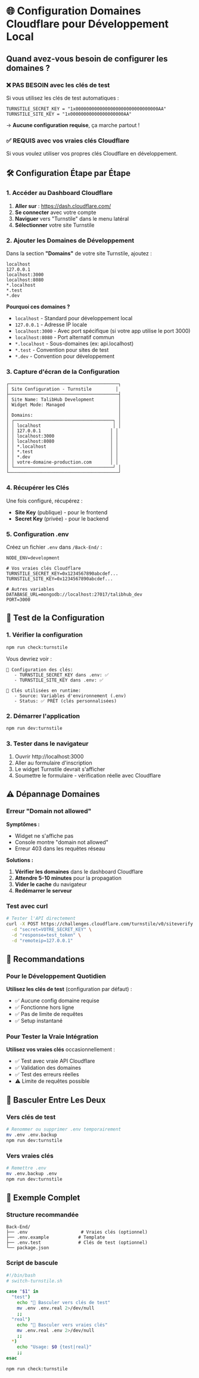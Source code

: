 # 🌐 Configuration Domaines Cloudflare pour Développement Local

## Quand avez-vous besoin de configurer les domaines ?

### ❌ **PAS BESOIN avec les clés de test**

Si vous utilisez les clés de test automatiques :

```
TURNSTILE_SECRET_KEY = "1x0000000000000000000000000000000AA"
TURNSTILE_SITE_KEY = "1x00000000000000000000AA"
```

→ **Aucune configuration requise**, ça marche partout !

### ✅ **REQUIS avec vos vraies clés Cloudflare**

Si vous voulez utiliser vos propres clés Cloudflare en développement.

## 🛠️ Configuration Étape par Étape

### 1. Accéder au Dashboard Cloudflare

1. **Aller sur** : https://dash.cloudflare.com/
2. **Se connecter** avec votre compte
3. **Naviguer** vers "Turnstile" dans le menu latéral
4. **Sélectionner** votre site Turnstile

### 2. Ajouter les Domaines de Développement

Dans la section **"Domains"** de votre site Turnstile, ajoutez :

```
localhost
127.0.0.1
localhost:3000
localhost:8080
*.localhost
*.test
*.dev
```

**Pourquoi ces domaines ?**

- `localhost` - Standard pour développement local
- `127.0.0.1` - Adresse IP locale
- `localhost:3000` - Avec port spécifique (si votre app utilise le port 3000)
- `localhost:8080` - Port alternatif commun
- `*.localhost` - Sous-domaines (ex: api.localhost)
- `*.test` - Convention pour sites de test
- `*.dev` - Convention pour développement

### 3. Capture d'écran de la Configuration

```
┌─────────────────────────────────────────┐
│ Site Configuration - Turnstile         │
├─────────────────────────────────────────┤
│ Site Name: TalibHub Development         │
│ Widget Mode: Managed                    │
│                                         │
│ Domains:                                │
│ ┌─────────────────────────────────────┐ │
│ │ localhost                           │ │
│ │ 127.0.0.1                          │ │
│ │ localhost:3000                     │ │
│ │ localhost:8080                     │ │
│ │ *.localhost                        │ │
│ │ *.test                             │ │
│ │ *.dev                              │ │
│ │ votre-domaine-production.com       │ │
│ └─────────────────────────────────────┘ │
└─────────────────────────────────────────┘
```

### 4. Récupérer les Clés

Une fois configuré, récupérez :

- **Site Key** (publique) - pour le frontend
- **Secret Key** (privée) - pour le backend

### 5. Configuration .env

Créez un fichier `.env` dans `/Back-End/` :

```env
NODE_ENV=development

# Vos vraies clés Cloudflare
TURNSTILE_SECRET_KEY=0x1234567890abcdef...
TURNSTILE_SITE_KEY=0x1234567890abcdef...

# Autres variables
DATABASE_URL=mongodb://localhost:27017/talibhub_dev
PORT=3000
```

## 🧪 Test de la Configuration

### 1. Vérifier la configuration

```bash
npm run check:turnstile
```

Vous devriez voir :

```
🔑 Configuration des clés:
   - TURNSTILE_SECRET_KEY dans .env: ✅
   - TURNSTILE_SITE_KEY dans .env: ✅

🚀 Clés utilisées en runtime:
   - Source: Variables d'environnement (.env)
   - Status: ✅ PRÊT (clés personnalisées)
```

### 2. Démarrer l'application

```bash
npm run dev:turnstile
```

### 3. Tester dans le navigateur

1. Ouvrir http://localhost:3000
2. Aller au formulaire d'inscription
3. Le widget Turnstile devrait s'afficher
4. Soumettre le formulaire - vérification réelle avec Cloudflare

## ⚠️ Dépannage Domaines

### Erreur "Domain not allowed"

**Symptômes :**

- Widget ne s'affiche pas
- Console montre "domain not allowed"
- Erreur 403 dans les requêtes réseau

**Solutions :**

1. **Vérifier les domaines** dans le dashboard Cloudflare
2. **Attendre 5-10 minutes** pour la propagation
3. **Vider le cache** du navigateur
4. **Redémarrer le serveur**

### Test avec curl

```bash
# Tester l'API directement
curl -X POST https://challenges.cloudflare.com/turnstile/v0/siteverify \
  -d "secret=VOTRE_SECRET_KEY" \
  -d "response=test_token" \
  -d "remoteip=127.0.0.1"
```

## 🎯 Recommandations

### Pour le Développement Quotidien

**Utilisez les clés de test** (configuration par défaut) :

- ✅ Aucune config domaine requise
- ✅ Fonctionne hors ligne
- ✅ Pas de limite de requêtes
- ✅ Setup instantané

### Pour Tester la Vraie Intégration

**Utilisez vos vraies clés** occasionnellement :

- ✅ Test avec vraie API Cloudflare
- ✅ Validation des domaines
- ✅ Test des erreurs réelles
- ⚠️ Limite de requêtes possible

## 🔄 Basculer Entre Les Deux

### Vers clés de test

```bash
# Renommer ou supprimer .env temporairement
mv .env .env.backup
npm run dev:turnstile
```

### Vers vraies clés

```bash
# Remettre .env
mv .env.backup .env
npm run dev:turnstile
```

## 📝 Exemple Complet

### Structure recommandée

```
Back-End/
├── .env                    # Vraies clés (optionnel)
├── .env.example           # Template
├── .env.test              # Clés de test (optionnel)
└── package.json
```

### Script de bascule

```bash
#!/bin/bash
# switch-turnstile.sh

case "$1" in
  "test")
    echo "🧪 Basculer vers clés de test"
    mv .env .env.real 2>/dev/null
    ;;
  "real")
    echo "🔑 Basculer vers vraies clés"
    mv .env.real .env 2>/dev/null
    ;;
  *)
    echo "Usage: $0 {test|real}"
    ;;
esac

npm run check:turnstile
```
